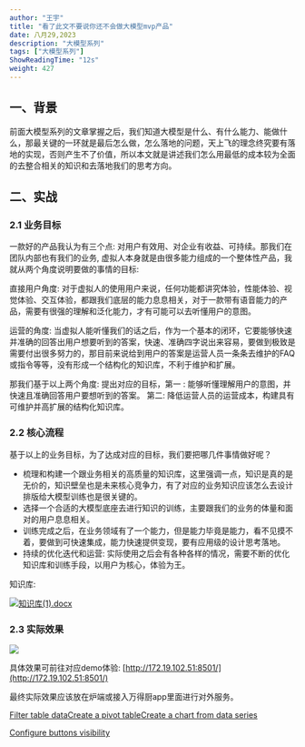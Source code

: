 ```yaml
---
author: "王宇"
title: "看了此文不要说你还不会做大模型mvp产品"
date: 八月29,2023
description: "大模型系列"
tags: ["大模型系列"]
ShowReadingTime: "12s"
weight: 427
---
```

一、背景
----

前面大模型系列的文章掌握之后，我们知道大模型是什么、有什么能力、能做什么，那最关键的一环就是最后怎么做，怎么落地的问题，天上飞的理念终究要有落地的实现，否则产生不了价值，所以本文就是讲述我们怎么用最低的成本较为全面的去整合相关的知识和去落地我们的思考方向。

二、实战
----

### 2.1 业务目标

一款好的产品我认为有三个点: 对用户有效用、对企业有收益、可持续。那我们在团队内部也有我们的业务, 虚拟人本身就是由很多能力组成的一个整体性产品，我就从两个角度说明要做的事情的目标: 

直接用户角度: 对于虚拟人的使用用户来说，任何功能都讲究体验，性能体验、视觉体验、交互体验，都跟我们底层的能力息息相关，对于一款带有语音能力的产品，需要有很强的理解和泛化能力，才有可能可以去听懂用户的意图。

运营的角度: 当虚拟人能听懂我们的话之后，作为一个基本的闭环，它要能够快速并准确的回答出用户想要听到的答案，快速、准确四字说出来容易，要做到极致是需要付出很多努力的，那目前来说给到用户的答案是运营人员一条条去维护的FAQ或指令等等，没有形成一个结构化的知识库，不利于维护和扩展。

那我们基于以上两个角度: 提出对应的目标，第一 : 能够听懂理解用户的意图，并快速且准确回答用户要想听到的答案。 第二: 降低运营人员的运营成本，构建具有可维护并高扩展的结构化知识库。

### 2.2 核心流程

基于以上的业务目标，为了达成对应的目标，我们要把哪几件事情做好呢？

*   梳理和构建一个跟业务相关的高质量的知识库，这里强调一点，知识是真的是无价的，知识壁垒也是未来核心竞争力，有了对应的业务知识应该怎么去设计排版给大模型训练也是很关键的。
*   选择一个合适的大模型底座去进行知识的训练，主要跟我们的业务的体量和面对的用户息息相关。
*   训练完成之后，在业务领域有了一个能力，但是能力毕竟是能力，看不见摸不着，要做到可快速集成，能力快速提供变现，要有应用级的设计思考落地。
*   持续的优化迭代和运营: 实际使用之后会有各种各样的情况，需要不断的优化知识库和训练手段，以用户为核心，体验为王。

知识库: 

[![](/s/-vky9ok/8401/008d09724398b50e93468e30a239d4f6d750af9b/4.1.1/_/download/resources/com.atlassian.confluence.plugins.confluence-view-file-macro:view-file-macro-resources/images/placeholder-small-doc.png)知识库(1).docx](/download/attachments/105279102/%E7%9F%A5%E8%AF%86%E5%BA%93%281%29.docx?version=1&modificationDate=1693289849687&api=v2)

### 2.3 实际效果

![](/download/attachments/105279102/image2023-8-29_14-19-33.png?version=1&modificationDate=1693289973086&api=v2)

具体效果可前往对应demo体验: [http://172.19.102.51:8501/](http://172.19.102.51:8501/)

最终实际效果应该放在炉端或接入万得厨app里面进行对外服务。

  

  

  

[Filter table data](#)[Create a pivot table](#)[Create a chart from data series](#)

[Configure buttons visibility](/users/tfac-settings.action)